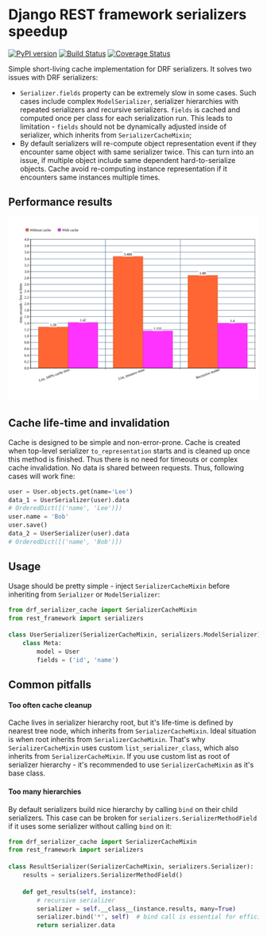 # Django REST framework serializers speedup

[![PyPI version](https://badge.fury.io/py/drf-serializer-cache.svg)](https://badge.fury.io/py/drf-serializer-cache)
[![Build Status](https://travis-ci.org/K0Te/drf-serializer-cache.svg?branch=master)](https://travis-ci.org/K0Te/drf-serializer-cache)
[![Coverage Status](https://coveralls.io/repos/github/K0Te/drf-serializer-cache/badge.svg?branch=master)](https://coveralls.io/github/K0Te/drf-serializer-cache?branch=master)

Simple short-living cache implementation for DRF serializers.
It solves two issues with DRF serializers:
* `Serializer.fields` property can be extremely slow in some cases.
Such cases include complex `ModelSerializer`, serializer hierarchies
with repeated serializers and recursive serializers.
`fields` is cached and computed once per class for each serialization run.
This leads to limitation - `fields` should not be dynamically adjusted
inside of serializer, which inherits from `SerializerCacheMixin`;
* By default serializers will re-compute object representation event if
they encounter same object with same serializer twice. This can turn
into an issue, if multiple object include same dependent hard-to-serialize
objects. Cache avoid re-computing instance representation if it encounters
same instances multiple times.

## Performance results
![Performance results](performance.svg)

## Cache life-time and invalidation
Cache is designed to be simple and non-error-prone.
Cache is created when top-level serializer `to_representation` starts
and is cleaned up once this method is finished. Thus there is no need
for timeouts or complex cache invalidation. No data is shared between
requests.
Thus, following cases will work fine:
```python
user = User.objects.get(name='Lee')
data_1 = UserSerializer(user).data
# OrderedDict([('name', 'Lee')])
user.name = 'Bob'
user.save()
data_2 = UserSerializer(user).data
# OrderedDict([('name', 'Bob')])
```

## Usage
Usage should be pretty simple - inject `SerializerCacheMixin` before
inheriting from `Serializer` or `ModelSerializer`:
```python
from drf_serializer_cache import SerializerCacheMixin
from rest_framework import serializers

class UserSerializer(SerializerCacheMixin, serializers.ModelSerializer):
    class Meta:
        model = User
        fields = ('id', 'name')
```

## Common pitfalls
#### Too often cache cleanup
Cache lives in serializer hierarchy root, but it's life-time is defined
by nearest tree node, which inherits from `SerializerCacheMixin`.
Ideal situation is when root inherits from `SerializerCacheMixin`.
That's why `SerializerCacheMixin` uses custom `list_serializer_class`,
which also inherits from `SerializerCacheMixin`.
If you use custom list as root of serializer hierarchy - it's recommended
to use `SerializerCacheMixin` as it's base class.
#### Too many hierarchies
By default serializers build nice hierarchy by calling `bind` on their
child serializers. This case can be broken for `serializers.SerializerMethodField`
if it uses some serializer without calling `bind` on it:
```python
from drf_serializer_cache import SerializerCacheMixin
from rest_framework import serializers

class ResultSerializer(SerializerCacheMixin, serializers.Serializer):
    results = serializers.SerializerMethodField()

    def get_results(self, instance):
        # recursive serializer
        serializer = self.__class__(instance.results, many=True)
        serializer.bind('*', self)  # bind call is essential for efficient cache !
        return serializer.data
```
